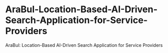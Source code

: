 # AraBul-Location-Based-AI-Driven-Search-Application-for-Service-Providers
AraBul: Location-Based AI-Driven Search Application for Service Providers
